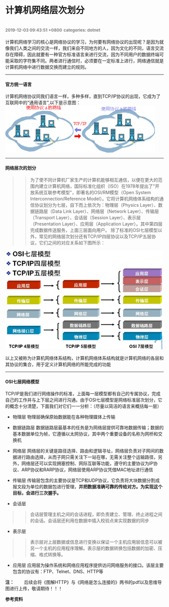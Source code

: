 # 计算机网络层次划分
<font color=gray size=2>2019-12-03 09:43:51 +0800</font>
<font color=gray size=2>categories: dotnet</font>
---

计算机网络学习的核心是网络协议的学习，为何要有网络协议的出现呢？是因为就像我们人类之间的交流一样，我们来自不同地方的人，因为文化的不同，语言交流存在障碍，因此就要有一种官方标准语言来进行交流，因为不同用户的数据终端可能采取的字符集不同。两者进行通信时，必须要在一定标准上进行，网络通信就是计算机网络中进行数据交换而建立的规则。


---

#### 官方统一语言


计算机网络协议同我们语言一样，多种多样，直到TCP/IP协议的出现，它成为了互联网中的“通用语言",以下是示意图：
![TCP/IP](../img/TCP-IP.gif)


---

#### 网络层次的划分
>>为了使不同计算机厂家生产的计算机能够相互通信，以便在更大的范围内建立计算机网络，国际标准化组织（ISO）在1978年提出了"开放系统互联参考模型"，即著名的OSI/RM模型（Open System Interconnection/Reference Model）。它将计算机网络体系结构的通信协议划分为七层，自下而上依次为：物理层（Physics Layer）、数据链路层（Data Link Layer）、网络层（Network Layer）、传输层（Transport Layer）、会话层（Session Layer）、表示层（Presentation Layer）、应用层（Application Layer）。其中第四层完成数据传送服务，上面三层面向用户。
除了标准的OSI七层模型以外，常见的网络层次划分还有TCP/IP四层协议以及TCP/IP五层协议，它们之间的对应关系如下图所示：

![层次划分](../img/层次划分.jpg)

以上又被称为计算机网络体系结构，计算机网络体系结构就是计算机网络的各层和其协议的集合，用于定义计算机网络的所能完成的功能

---

#### OSI七层网络模型
TCP/IP是我们进行网络操作的标准，上面每一层模型都有自己的专属协议，完成自己的工作并与上下层之间进行沟通。由于OSI七层模型是网络标准层次划分，它的概念十分清楚，下面我们对它们一一分析：（尽量以简洁的语言来概括每一层）

+ 物理层
物理层确保原始数据能在各种物理媒体上传输

+ 数据链路层
数据链路层最基本的任务是为网络层提供可靠地数据传输；数据的基本数据单位为帧，它遵循以太网协议，其中两个重要设备的名称为网桥和交换机

+ 网络层
网络层的关键是路径选择、路由和逻辑寻址，网络层负责对子网间的数据进行路由选择，从而子网只需关注下一站在哪，无需关注整个运输路径，另外，网络层还可以实现拥塞控制、网际互联等功能，遵守的主要协议为IP协议、ARP协议和RARP协议，网络层使用ARP协议凭借MAC地址进行通信

+ 传输层
传输层包含的主要协议是TCP和UDP协议，它负责将大块数据分割成报文段为单位的数据包进行管理，**并把数据准确可靠的传给对方。为实现这个目标，会进行三次握手。**

+ 会话层
>>会话层管理主机之间的会话进程，即负责建立、管理、终止进程之间的会话。会话层还利用在数据中插入校验点来实现数据的同步
+ 表示层
>>表示层对上层数据或信息进行变换以保证一个主机应用层信息可以被另一个主机的应用程序理解。表示层的数据转换包括数据的加密、压缩、格式转换等。
+ 应用层
应用层为操作系统和网络应用程序提供访问网络服务的接口。该层主要包含的协议有：FTP、Telnet、DNS、HTTP等

**注：**
&emsp;&emsp;后续会将《图解HTTP》与《网络是怎么连接的》两书的pdf以及思维导图进行上传，敬请期待！！！

**参考资料**